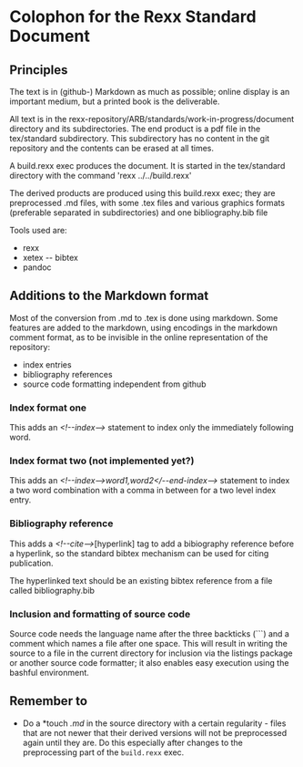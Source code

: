 # Colophon for the Rexx Standard Document

## Principles

The text is in (github-) Markdown as much as possible; online display is an important medium, but a printed book is the deliverable. 

All text is in the rexx-repository/ARB/standards/work-in-progress/document directory and its subdirectories.
The end product is a pdf file in the tex/standard subdirectory. This subdirectory has no content in the git repository and the contents can be erased at all times.

A build.rexx exec produces the document. It is started in the tex/standard directory with the command 'rexx ../../build.rexx'

The derived products are produced using this build.rexx exec; they are preprocessed .md files, with some .tex files and various graphics formats (preferable separated in subdirectories) and one bibliography.bib file

Tools used are:

- rexx
- xetex
  -- bibtex
- pandoc

## Additions to the Markdown format

Most of the conversion from .md to .tex is done using markdown. Some features are added to the markdown, using encodings in the markdown comment format, as to be invisible in the online representation of the repository:

- index entries
- bibliography references
- source code formatting independent from github


### Index format one

This adds an *\<!--index-->* statement to index only the immediately following word. 

### Index format two (not implemented yet?)

This adds an *\<!--index-->word1,word2\</--end-index-->* statement to index a two word combination with a comma in between for a two level index entry.

### Bibliography reference

This adds a *\<!--cite-->*\[hyperlink]  tag to add a bibiography reference before a hyperlink, so the standard bibtex mechanism can be used for citing publication.

The hyperlinked text should be an existing bibtex reference from a file called bibliography.bib

### Inclusion and formatting of source code

Source code needs the language name after the three backticks (\```) and a comment which names a file after one space. This will result in writing the source
 to a file in the current directory for inclusion via the listings package or another source code formatter; it also enables easy execution using the bashful environment.

## Remember to

- Do a *touch *.md* in the source directory with a certain regularity - files that are not newer that their derived versions will not be preprocessed again until they are. Do this especially after changes to the preprocessing part of the `build.rexx` exec.
